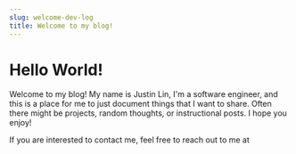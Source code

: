 ```yaml
---
slug: welcome-dev-log
title: Welcome to my blog!
---
```


# Hello World!

Welcome to my blog! My name is Justin Lin, I'm a software engineer, and this is a place for me to just document things that I want to share. Often there might be projects, random thoughts, or instructional posts. I hope you enjoy!

If you are interested to contact me, feel free to reach out to me at
